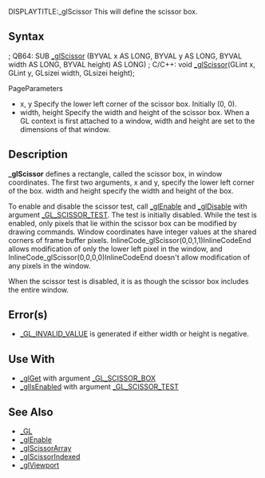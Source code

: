 DISPLAYTITLE:_glScissor
This will define the scissor box.


## Syntax

; QB64: SUB [_glScissor](_glScissor) (BYVAL x AS LONG, BYVAL y AS LONG, BYVAL width AS LONG, BYVAL height) AS LONG)
; C/C++: void [_glScissor](_glScissor)(GLint x, GLint y, GLsizei width, GLsizei height);


PageParameters
* x, y Specify the lower left corner of the scissor box. Initially (0, 0).
* width, height Specify the width and height of the scissor box. When a GL context is first attached to a window, width and height are set to the dimensions of that window.


## Description


**_glScissor** defines a rectangle, called the scissor box, in window coordinates. The first two arguments, x and y, specify the lower left corner of the box. width and height specify the width and height of the box.

To enable and disable the scissor test, call [_glEnable](_glEnable) and [_glDisable](_glDisable) with argument [_GL_SCISSOR_TEST](_GL_SCISSOR_TEST). The test is initially disabled. While the test is enabled, only pixels that lie within the scissor box can be modified by drawing commands. Window coordinates have integer values at the shared corners of frame buffer pixels. InlineCode_glScissor(0,0,1,1)InlineCodeEnd allows modification of only the lower left pixel in the window, and InlineCode_glScissor(0,0,0,0)InlineCodeEnd doesn't allow modification of any pixels in the window.

When the scissor test is disabled, it is as though the scissor box includes the entire window.


## Error(s)

* [_GL_INVALID_VALUE](_GL_INVALID_VALUE) is generated if either width or height is negative.


## Use With

* [_glGet](_glGet) with argument [_GL_SCISSOR_BOX](_GL_SCISSOR_BOX)
* [_glIsEnabled](_glIsEnabled) with argument [_GL_SCISSOR_TEST](_GL_SCISSOR_TEST)


## See Also

* [_GL](_GL)
* [_glEnable](_glEnable)
* [_glScissorArray](_glScissorArray)
* [_glScissorIndexed](_glScissorIndexed)
* [_glViewport](_glViewport)







